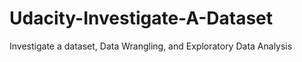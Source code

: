# Udacity-Investigate-A-Dataset
Investigate a dataset, Data Wrangling, and Exploratory Data Analysis
